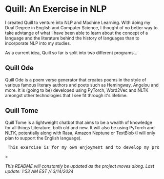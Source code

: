 <h1> Quill: An Exercise in NLP </h1>
I created Quill to venture into NLP and Machine Learning.
 With doing my Dual Degree in English and Computer Science, I thought of no better way to take advtange of what I have been able to learn about the concept
 of a language and the literature behind the history of languages than to incorporate NLP into my studies.

 As a current idea, Quill so far is split into two different programs...
 
 <h2> Quill Ode </h2>
Quill Ode is a poem verse generator that creates poems in the style of various famous literary authors and poets such as Hemingway, Angelou and more. It is (going to be) developed using 
PyTorch, Word2Vec and NLTK amongst other technologies that I see fit through it's lifetime. 

<h2> Quill Tome </h2>
Quill Tome is a lightweight chatbot that aims to be a wealth of knowledge for all things Literature, both old and new. It will also be using PyTorch and NLTK, potentially along with Rasa, Amazon Neptune or TextBlob (I will only plan to support the English language).

<pre> This exercise is for my own enjoyment and to develop my programming skills amongst other skills such as writing _good_ code as opposed to just working code, proper documentation and good habits when it comes to organizing files, managing a repository, etc etc.</pre>>

_This README will constantly be updated as the project moves along. Last update: 1:53 AM EST // 3/14/2024_
